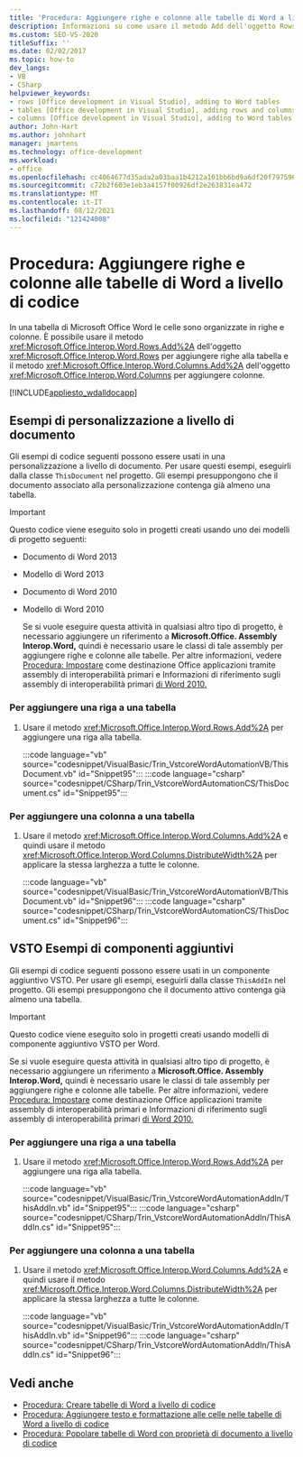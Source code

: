 ```yaml
---
title: 'Procedura: Aggiungere righe e colonne alle tabelle di Word a livello di codice'
description: Informazioni su come usare il metodo Add dell'oggetto Rows per aggiungere righe alla tabella. È anche possibile usare il metodo Add dell'oggetto Columns per aggiungere colonne.
ms.custom: SEO-VS-2020
titleSuffix: ''
ms.date: 02/02/2017
ms.topic: how-to
dev_langs:
- VB
- CSharp
helpviewer_keywords:
- rows [Office development in Visual Studio], adding to Word tables
- tables [Office development in Visual Studio], adding rows and columns
- columns [Office development in Visual Studio], adding to Word tables
author: John-Hart
ms.author: johnhart
manager: jmartens
ms.technology: office-development
ms.workload:
- office
ms.openlocfilehash: cc4064677d35ada2a03baa1b4212a101bb6bd9a6df20f797596f9c31a961567e
ms.sourcegitcommit: c72b2f603e1eb3a4157f00926df2e263831ea472
ms.translationtype: MT
ms.contentlocale: it-IT
ms.lasthandoff: 08/12/2021
ms.locfileid: "121424008"
---
```

# <a name="how-to-programmatically-add-rows-and-columns-to-word-tables"></a>Procedura: Aggiungere righe e colonne alle tabelle di Word a livello di codice
  In una tabella di Microsoft Office Word le celle sono organizzate in righe e colonne. È possibile usare il metodo <xref:Microsoft.Office.Interop.Word.Rows.Add%2A> dell'oggetto <xref:Microsoft.Office.Interop.Word.Rows> per aggiungere righe alla tabella e il metodo <xref:Microsoft.Office.Interop.Word.Columns.Add%2A> dell'oggetto <xref:Microsoft.Office.Interop.Word.Columns> per aggiungere colonne.

 [!INCLUDE[appliesto_wdalldocapp](includes/appliesto-wdalldocapp-md.md)]

## <a name="document-level-customization-examples"></a>Esempi di personalizzazione a livello di documento
 Gli esempi di codice seguenti possono essere usati in una personalizzazione a livello di documento. Per usare questi esempi, eseguirli dalla classe `ThisDocument` nel progetto. Gli esempi presuppongono che il documento associato alla personalizzazione contenga già almeno una tabella.

> [!IMPORTANT]
> Questo codice viene eseguito solo in progetti creati usando uno dei modelli di progetto seguenti:
>
> - Documento di Word 2013
> - Modello di Word 2013
> - Documento di Word 2010
> - Modello di Word 2010
>
>   Se si vuole eseguire questa attività in qualsiasi altro tipo di progetto, è necessario aggiungere un riferimento a **Microsoft.Office. Assembly Interop.Word,** quindi è necessario usare le classi di tale assembly per aggiungere righe e colonne alle tabelle. Per altre informazioni, vedere [Procedura: Impostare](how-to-target-office-applications-through-primary-interop-assemblies.md) come destinazione Office applicazioni tramite assembly di interoperabilità primari e Informazioni di riferimento sugli assembly di interoperabilità primari [di Word 2010.](office-primary-interop-assemblies.md)

### <a name="to-add-a-row-to-a-table"></a>Per aggiungere una riga a una tabella

1. Usare il metodo <xref:Microsoft.Office.Interop.Word.Rows.Add%2A> per aggiungere una riga alla tabella.

     :::code language="vb" source="codesnippet/VisualBasic/Trin_VstcoreWordAutomationVB/ThisDocument.vb" id="Snippet95":::
     :::code language="csharp" source="codesnippet/CSharp/Trin_VstcoreWordAutomationCS/ThisDocument.cs" id="Snippet95":::

### <a name="to-add-a-column-to-a-table"></a>Per aggiungere una colonna a una tabella

1. Usare il metodo <xref:Microsoft.Office.Interop.Word.Columns.Add%2A> e quindi usare il metodo <xref:Microsoft.Office.Interop.Word.Columns.DistributeWidth%2A> per applicare la stessa larghezza a tutte le colonne.

     :::code language="vb" source="codesnippet/VisualBasic/Trin_VstcoreWordAutomationVB/ThisDocument.vb" id="Snippet96":::
     :::code language="csharp" source="codesnippet/CSharp/Trin_VstcoreWordAutomationCS/ThisDocument.cs" id="Snippet96":::

## <a name="vsto-add-in-examples"></a>VSTO Esempi di componenti aggiuntivi
 Gli esempi di codice seguenti possono essere usati in un componente aggiuntivo VSTO. Per usare gli esempi, eseguirli dalla classe `ThisAddIn` nel progetto. Gli esempi presuppongono che il documento attivo contenga già almeno una tabella.

> [!IMPORTANT]
> Questo codice viene eseguito solo in progetti creati usando modelli di componente aggiuntivo VSTO per Word.
>
> Se si vuole eseguire questa attività in qualsiasi altro tipo di progetto, è necessario aggiungere un riferimento a **Microsoft.Office. Assembly Interop.Word,** quindi è necessario usare le classi di tale assembly per aggiungere righe e colonne alle tabelle. Per altre informazioni, vedere [Procedura: Impostare](how-to-target-office-applications-through-primary-interop-assemblies.md) come destinazione Office applicazioni tramite assembly di interoperabilità primari e Informazioni di riferimento sugli assembly di interoperabilità primari [di Word 2010.](office-primary-interop-assemblies.md)

### <a name="to-add-a-row-to-a-table"></a>Per aggiungere una riga a una tabella

1. Usare il metodo <xref:Microsoft.Office.Interop.Word.Rows.Add%2A> per aggiungere una riga alla tabella.

     :::code language="vb" source="codesnippet/VisualBasic/Trin_VstcoreWordAutomationAddIn/ThisAddIn.vb" id="Snippet95":::
     :::code language="csharp" source="codesnippet/CSharp/Trin_VstcoreWordAutomationAddIn/ThisAddIn.cs" id="Snippet95":::

### <a name="to-add-a-column-to-a-table"></a>Per aggiungere una colonna a una tabella

1. Usare il metodo <xref:Microsoft.Office.Interop.Word.Columns.Add%2A> e quindi usare il metodo <xref:Microsoft.Office.Interop.Word.Columns.DistributeWidth%2A> per applicare la stessa larghezza a tutte le colonne.

     :::code language="vb" source="codesnippet/VisualBasic/Trin_VstcoreWordAutomationAddIn/ThisAddIn.vb" id="Snippet96":::
     :::code language="csharp" source="codesnippet/CSharp/Trin_VstcoreWordAutomationAddIn/ThisAddIn.cs" id="Snippet96":::

## <a name="see-also"></a>Vedi anche
- [Procedura: Creare tabelle di Word a livello di codice](how-to-programmatically-create-word-tables.md)
- [Procedura: Aggiungere testo e formattazione alle celle nelle tabelle di Word a livello di codice](how-to-programmatically-add-text-and-formatting-to-cells-in-word-tables.md)
- [Procedura: Popolare tabelle di Word con proprietà di documento a livello di codice](how-to-programmatically-populate-word-tables-with-document-properties.md)
